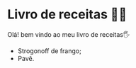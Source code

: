 # Livro de receitas :man_cook:

Olá! bem vindo ao meu livro de receitas:raised_hand_with_fingers_splayed:

- Strogonoff de frango;
- Pavê.